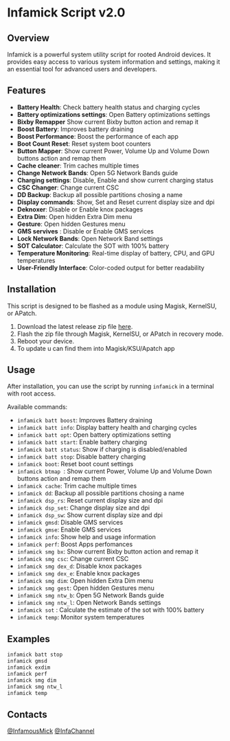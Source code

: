 # Infamick Script v2.0

## Overview
Infamick is a powerful system utility script for rooted Android devices. It provides easy access to various system information and settings, making it an essential tool for advanced users and developers.

## Features
- **Battery Health**: Check battery health status and charging cycles
- **Battery optimizations settings**: Open Battery optimizations settings
- **Bixby Remapper** Show current Bixby button action and remap it
- **Boost Battery**: Improves battery draining
- **Boost Performance**: Boost the performance of each app
- **Boot Count Reset**: Reset system boot counters
- **Button Mapper**: Show current Power, Volume Up and Volume Down buttons action and remap them
- **Cache cleaner**: Trim caches multiple times
- **Change Network Bands**: Open 5G Network Bands guide
- **Charging settings**: Disable, Enable and show current charging status
- **CSC Changer**: Change current CSC
- **DD Backup**: Backup all possible partitions chosing a name
- **Display commands**: Show, Set and Reset current display size and dpi
- **Deknoxer**:  Disable or Enable knox packages
- **Extra Dim**: Open hidden Extra Dim menu
- **Gesture**: Open hidden Gestures menu
- **GMS servives** : Disable or Enable GMS services
- **Lock Network Bands**: Open Network Band settings
- **SOT Calculator**: Calculate the SOT with 100% battery
- **Temperature Monitoring**: Real-time display of battery, CPU, and GPU temperatures
- **User-Friendly Interface**: Color-coded output for better readability

## Installation
This script is designed to be flashed as a module using Magisk, KernelSU, or APatch. 

1. Download the latest release zip file [here](https://github.com/Infamousmick/Infamick-script/releases).
2. Flash the zip file through Magisk, KernelSU, or APatch in recovery mode.
3. Reboot your device.
4. To update u can find them into Magisk/KSU/Apatch app

## Usage
After installation, you can use the script by running `infamick` in a terminal with root access.

Available commands:
- `infamick batt boost`: Improves Battery draining
- `infamick batt info`: Display battery health and charging cycles
- `infamick batt opt`: Open battery optimizations setting
- `infamick batt start`: Enable battery charging
- `infamick batt status`: Show if charging is disabled/enabled
- `infamick batt stop`: Disable battery charging
- `infamick boot`: Reset boot count settings
- `infamick btmap `:  Show current Power, Volume Up and Volume Down buttons action and remap them
- `infamick cache`: Trim cache multiple times
- `infamick dd`: Backup all possible partitions chosing a name
- `infamick dsp_rs`: Reset current display size and dpi
- `infamick dsp_set`: Change display size and dpi 
- `infamick dsp_sw`: Show current display size and dpi
- `infamick gmsd`: Disable GMS services
- `infamick gmse`: Enable GMS services
- `infamick info`: Show help and usage information
- `infamick perf`: Boost Apps perfomances
- `infamick smg bx`: Show current Bixby button action and remap it
- `infamick smg csc`: Change current CSC
- `infamick smg dex_d`: Disable knox packages
- `infamick smg dex_e`: Enable knox packages
- `infamick smg dim`: Open hidden Extra Dim menu
- `infamick smg gest`: Open hidden Gestures menu
- `infamick smg ntw_b`: Open 5G Network Bands guide
- `infamick smg ntw_l`: Open Network Bands settings
- `infamick sot` : Calculate the estimate of the sot with 100% battery 
- `infamick temp`: Monitor system temperatures

## Examples
```bash
infamick batt stop
infamick gmsd
infamick exdim
infamick perf
infamick smg dim
infamick smg ntw_l
infamick temp
```

## Contacts
[@InfamousMick](https://t.me/InfamousMick)
[@InfaChannel](https://t.me/InfaScript)
